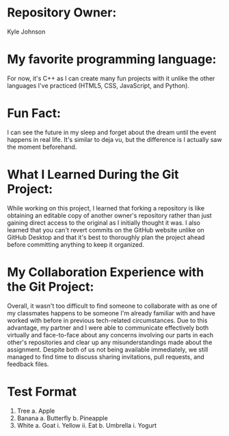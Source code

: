 # Repository Owner:
Kyle Johnson
# My favorite programming language:
For now, it's C++ as I can create many fun projects with it unlike the other languages I've practiced (HTML5, CSS, JavaScript, and Python).
# Fun Fact: 
I can see the future in my sleep and forget about the dream until the event happens in real life. It's similar to deja vu, but the difference is I actually saw the moment beforehand.
# What I Learned During the Git Project:
While working on this project, I learned that forking a repository is like obtaining an editable copy of another owner's repository rather than just gaining direct access to the original as I initially thought it was. I also learned that you can't revert commits on the GitHub website unlike on GitHub Desktop and that it's best to thoroughly plan the project ahead before committing anything to keep it organized.
# My Collaboration Experience with the Git Project:
Overall, it wasn't too difficult to find someone to collaborate with as one of my classmates happens to be someone I'm already familiar with and have worked with before in previous tech-related circumstances. Due to this advantage, my partner and I were able to communicate effectively both virtually and face-to-face about any concerns involving our parts in each other's repositories and clear up any misunderstandings made about the assignment. Despite both of us not being available immediately, we still managed to find time to discuss sharing invitations, pull requests, and feedback files.
# Test Format
1. Tree
   a. Apple
2. Banana
   a. Butterfly
   b. Pineapple
3. White
   a. Goat
     i. Yellow
     ii. Eat
   b. Umbrella
     i. Yogurt
